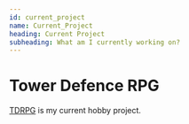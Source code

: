 ```yaml
---
id: current_project
name: Current_Project
heading: Current Project
subheading: What am I currently working on?
---
```


<!-- ![alt text]({site.logo | relative_url} "Logo Title Text 1") -->

# Tower Defence RPG
[TDRPG](https://github.com/FlorisDeVries/TDRPG) is my current hobby project.
<!-- TODO: Add blog link? -->